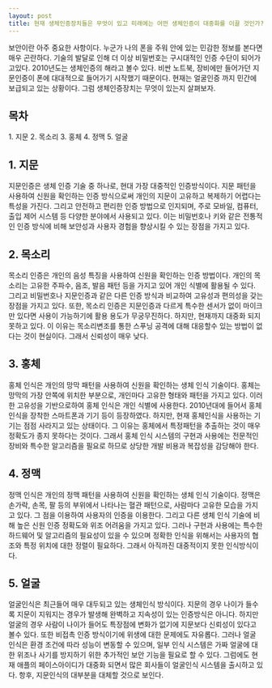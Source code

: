 ```yaml
---
layout: post
title: 현재 생체인증장치들은 무엇이 있고 미래에는 어떤 생체인증이 대중화를 이끌 것인가?
---
```


보안이란 아주 중요한 사항이다. 누군가 나의 폰을 주워 안에 있는 민감한 정보를 본다면 매우 곤란하다. 기술의 발달로 인해 더 이상 비밀번호는 구시대적인 인증 수단이 되어가고있다. 2010년도는 생체인증의 해라고 볼수 있다. 비싼 노트북, 장비에만 들어가던 지문인증이 폰에 대대적으로 들어가기 시작했기 때문이다.
현재는 얼굴인증 까지 민간에 보급되고 있는 상황이다. 그럼 생체인증장치는 무엇이 있는지 살펴보자. 

<h2>목차</h2>
1. 지문
2. 목소리
3. 홍체
4. 정맥
5. 얼굴

<h2>1. 지문</h2>
지문인증은 생체 인증 기술 중 하나로, 현대 가장 대중적인 인증방식이다. 지문 패턴을 사용하여 신원을 확인하는 인증 방식으로써 개인의 지문이 고유하고 복제하기 어렵다는 특성을 가진다. 그리고 안전하고 편리한 인증 방법으로 인지되며, 주로 모바일, 컴퓨터, 출입 제어 시스템 등 다양한 분야에서 사용되고 있다. 이는 비밀번호나 키와 같은 전통적인 인증 방식에 비해 보안성과 사용자 경험을 향상시킬 수 있는 장점을 가지고 있다.

<h2>2. 목소리</h2>
목소리 인증은 개인의 음성 특징을 사용하여 신원을 확인하는 인증 방법이다. 개인의 목소리는 고유한 주파수, 음조, 발음 패턴 등을 가지고 있어 개인 식별에 활용될 수 있다.
그리고 비밀번호나 지문인증과 같은 다른 인증 방식과 비교하여 고유성과 편의성을 갖는 장점을 가지고 있다. 또한, 목소리 인증은 지문인증과 다르게 특수한 센서가 없이 마이크만  
있다면 사용이 가능하기에 활용 용도가 무궁무진하다. 하지만, 현재까지 대중화 되지 못하고 있다. 이 이유는 목소리변조를 통한 스푸닝 공격에 대해 대응할수 있는 방법이 없다는 것이 현실이다. 그래서 신뢰성이 매우 낮다.

<h2>3. 홍체</h2> 
홍체 인식은 개인의 망막 패턴을 사용하여 신원을 확인하는 생체 인식 기술이다. 홍체는 망막의 가장 안쪽에 위치한 부분으로, 개인마다 고유한 형태와 패턴을 가지고 있다. 이러한 고유성을 기반으로하여 홍체 인식은 개인 식별에 사용한다. 2010년대에 들어서 홍체인식을 장착한 스마트폰과 기기  등이 등장하였다. 하지만, 현재 홍체인식을 사용하는 기기는 점점 사라지고 있는 상태이다. 그 이유는 홍체에서 특정패턴을 추출하는 것이 매우 정확도가 종지 못하다는 것이다. 그래서 홍체 인식 시스템의 구현과 사용에는 전문적인 장비와 특수한 알고리즘을 필요로 하므로 상당한 개발 비용과 복잡성을 감당해야 한다.

<h2>4. 정맥</h2> 
정맥 인식은 개인의 정맥 패턴을 사용하여 신원을 확인하는 생체 인식 기술이다. 정맥은 손가락, 손목, 팔 등의 부위에서 나타나는 혈관 패턴으로, 사람마다 고유한 모습을 가지고 있다. 그 점을 이용하여 사용자의 인증을 이용한다. 그리고 다른 생체 인식 기술에 비해 높은 신원 인증 정확도와 위조 어려움을 가지고 있다. 그러나 구현과 사용에는 특수한 하드웨어 및 알고리즘의 필요성이 있을 수 있으며 정확한 인식을 위해서는 사용자의 협조와 특정 위치에 대한 정렬이 필요하다. 그래서 아직까진 대중적이지 못한 인식방식이다.

<h2>5. 얼굴</h2>
얼굴인식은 최근들어 매우 대두되고 있는 생체인식 방식이다. 지문의 경우 나이가 들수록 지문이 지워지는 경우가 발생해 완벽하고 지속성이 있는 인증방식은 아니다. 하지만 얼굴의 경우 사람이 나이가 들어도 특장점에 변화가 없기에 지문보다 신뢰성이 있다고 볼수 있다. 또한 비접촉 인증 방식이기에 위생에 대한 문제에도 자유롭다. 그러나 얼굴 인식은 환경 조건에 따라 성능이 변동할 수 있으며, 일부 인식 시스템은 가짜 얼굴에 대한 위조나 사기를 방지하기 위한 추가적인 보안 기능을 필요로 할 수 있다. 그럼에도 현재 애플의 페이스아이디가 대중화 되면서 많은 회사들이 얼굴인식 시스템을 출시하고 있다. 항후, 지문인식의 대부분을 대체할 것으로 보인다. 